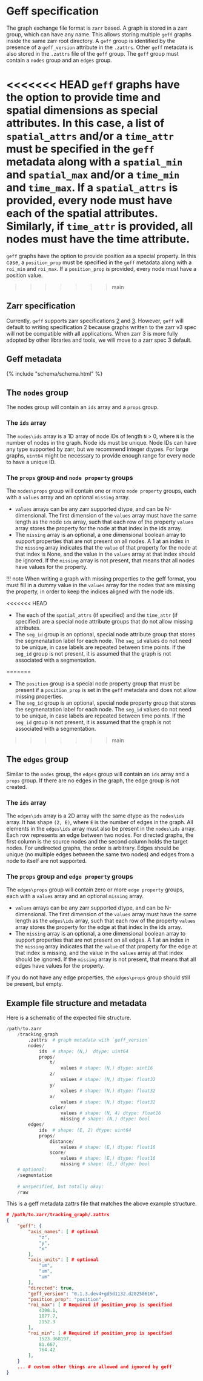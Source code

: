 # Geff specification

The graph exchange file format is `zarr` based. A graph is stored in a zarr group, which can have any name. This allows storing multiple `geff` graphs inside the same zarr root directory. A `geff` group is identified by the presence of a `geff_version` attribute in the `.zattrs`. Other `geff` metadata is also stored in the `.zattrs` file of the `geff` group. The `geff` group must contain a `nodes` group and an `edges` group.

<<<<<<< HEAD
`geff` graphs have the option to provide time and spatial dimensions as special attributes. In this case, a list of `spatial_attrs` and/or a `time_attr` must be specified in the `geff` metadata along with a `spatial_min` and `spatial_max` and/or a `time_min` and `time_max`. If a `spatial_attrs` is provided, every node must have each of the spatial attributes. Similarly, if `time_attr` is provided, all nodes must have the time attribute.
=======
`geff` graphs have the option to provide position as a special property. In this case, a `position_prop` must be specified in the `geff` metadata along with a `roi_min` and `roi_max`. If a `position_prop` is provided, every node must have a position value.
>>>>>>> main

## Zarr specification

Currently, `geff` supports zarr specifications [2](https://zarr-specs.readthedocs.io/en/latest/v2/v2.0.html) and [3](https://zarr-specs.readthedocs.io/en/latest/v3/core/index.html). However, `geff` will default to writing specification 2 because graphs written to the zarr v3 spec will not be compatible with all applications. When zarr 3 is more fully adopted by other libraries and tools, we will move to a zarr spec 3 default.

## Geff metadata

{%
    include "schema/schema.html"
%}

## The `nodes` group
The nodes group will contain an `ids` array and a `props` group.

### The `ids` array
The `nodes\ids` array is a 1D array of node IDs of length `N` > 0, where `N` is the number of nodes in the graph. Node ids must be unique. Node IDs can have any type supported by zarr, but we recommend integer dtypes. For large graphs, `uint64` might be necessary to provide enough range for every node to have a unique ID. 

### The `props` group and `node property` groups
The `nodes\props` group will contain one or more `node property` groups, each with a `values` array and an optional `missing` array.

- `values` arrays can be any zarr supported dtype, and can be N-dimensional. The first dimension of the `values` array must have the same length as the node `ids` array, such that each row of the property `values` array stores the property for the node at that index in the ids array.
- The `missing` array is an optional, a one dimensional boolean array to support properties that are not present on all nodes. A 1 at an index in the `missing` array indicates that the `value` of that property for the node at that index is None, and the value in the `values` array at that index should be ignored. If the `missing` array is not present, that means that all nodes have values for the property.

!!! note
    When writing a graph with missing properties to the geff format, you must fill in a dummy value in the `values` array for the nodes that are missing the property, in order to keep the indices aligned with the node ids.

<<<<<<< HEAD
- The each of the `spatial_attrs` (if specified) and the `time_attr` (if specified) are a special node attribute groups that do not allow missing attributes.
- The `seg_id` group is an optional, special node attribute group that stores the segmenatation label for each node. The `seg_id` values do not need to be unique, in case labels are repeated between time points. If the `seg_id` group is not present, it is assumed that the graph is not associated with a segmentation. 
<!-- Perhaps we just let the user specify the seg id attribute in the metadata instead? Then you can point it to the node ids if you wanted to -->
=======
- The `position` group is a special node property group that must be present if a `position_prop` is set in the `geff` metadata and does not allow missing properties.
- The `seg_id` group is an optional, special node property group that stores the segmenatation label for each node. The `seg_id` values do not need to be unique, in case labels are repeated between time points. If the `seg_id` group is not present, it is assumed that the graph is not associated with a segmentation. 
<!-- Perhaps we just let the user specify the seg id property in the metadata instead? Then you can point it to the node ids if you wanted to -->
>>>>>>> main

## The `edges` group
Similar to the `nodes` group, the `edges` group will contain an `ids` array and a `props` group. If there are no edges in the graph, the edge group is not created.

### The `ids` array
The `edges\ids` array is a 2D array with the same dtype as the `nodes\ids` array. It has shape `(2, E)`, where `E` is the number of edges in the graph. All elements in the `edges\ids` array must also be present in the `nodes\ids` array.
Each row represents an edge between two nodes. For directed graphs, the first column is the source nodes and the second column holds the target nodes. For undirected graphs, the order is arbitrary.
Edges should be unique (no multiple edges between the same two nodes) and edges from a node to itself are not supported.

### The `props` group and `edge property` groups
The `edges\props` group will contain zero or more `edge property` groups, each with a `values` array and an optional `missing` array.

- `values` arrays can be any zarr supported dtype, and can be N-dimensional. The first dimension of the `values` array must have the same length as the `edges\ids` array, such that each row of the property `values` array stores the property for the edge at that index in the ids array.
- The `missing` array is an optional, a one dimensional boolean array to support properties that are not present on all edges. A 1 at an index in the `missing` array indicates that the `value` of that property for the edge at that index is missing, and the value in the `values` array at that index should be ignored. If the `missing` array is not present, that means that all edges have values for the property.

If you do not have any edge properties, the `edges\props` group should still be present, but empty.

## Example file structure and metadata
Here is a schematic of the expected file structure.
``` python
/path/to.zarr
    /tracking_graph
	    .zattrs  # graph metadata with `geff_version`
	    nodes/
            ids  # shape: (N,)  dtype: uint64
            props/
                t/
                    values # shape: (N,) dtype: uint16
                z/
                    values # shape: (N,) dtype: float32
                y/
                    values # shape: (N,) dtype: float32
                x/
                    values # shape: (N,) dtype: float32
                color/
                    values # shape: (N, 4) dtype: float16
                    missing # shape: (N,) dtype: bool
	    edges/
            ids  # shape: (E, 2) dtype: uint64
            props/
                distance/
                    values # shape: (E,) dtype: float16
                score/
                    values # shape: (E,) dtype: float16
                    missing # shape: (E,) dtype: bool
    # optional:
    /segmentation 
    
    # unspecified, but totally okay:
    /raw 
```
This is a geff metadata zattrs file that matches the above example structure.
```json
# /path/to.zarr/tracking_graph/.zattrs
{
    "geff": {
        "axis_names": [ # optional
            "z",
            "y",
            "x"
        ],
        "axis_units": [ # optional
            "um",
            "um",
            "um"
        ],
        "directed": true,
        "geff_version": "0.1.3.dev4+gd5d1132.d20250616",
        "position_prop": "position",
        "roi_max": [ # Required if position_prop is specified
            4398.1,
            1877.7,
            2152.3
        ],
        "roi_min": [ # Required if position_prop is specified
            1523.368197,
            81.667,
            764.42
        ],
    }
    ... # custom other things are allowed and ignored by geff
}
```
